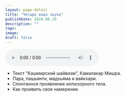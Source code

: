 ```yaml
---
layout: page-detail
title: "Четыре вида звука"
publishDate: 2024.08.19
description: ""
tags:
image:
draft: false
---
```


<audio title="2024.08.19 - Четыре вида звука.mp3" src="https://filer-api.advayta.org/v1.0/public/files/74778" controls=""></audio>

* Текст "Кашмирский шайвизм", Камалакар Мишра.
* Пара, пашьянти, мадхьяма и вайкхари.
* Спонтанное проявление иллюзорного тела.
* Как проявить свое намерение.

  
